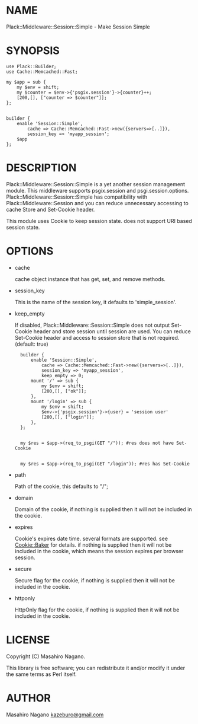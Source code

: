 # NAME

Plack::Middleware::Session::Simple - Make Session Simple

# SYNOPSIS

    use Plack::Builder;
    use Cache::Memcached::Fast;

    my $app = sub {
        my $env = shift;
        my $counter = $env->{'psgix.session'}->{counter}++;
        [200,[], ["counter => $counter"]];
    };
    

    builder {
        enable 'Session::Simple',
            cache => Cache::Memcached::Fast->new({servers=>[..]}),
            session_key => 'myapp_session';
        $app
    };



# DESCRIPTION

Plack::Middleware::Session::Simple is a yet another session management module.
This middleware supports psgix.session and psgi.session.options. 
Plack::Middleware::Session::Simple has compatibility with Plack::Middleware::Session 
and you can reduce unnecessary accessing to cache Store and Set-Cookie header.

This module uses Cookie to keep session state. does not support URI based session state.

# OPTIONS

- cache

    cache object instance that has get, set, and remove methods.

- session\_key

    This is the name of the session key, it defaults to 'simple\_session'.

- keep\_empty

    If disabled, Plack::Middleware::Session::Simple does not output Set-Cookie header and store session until session are used. You can reduce Set-Cookie header and access to session store that is not required. (default: true)

        builder {
            enable 'Session::Simple',
                cache => Cache::Memcached::Fast->new({servers=>[..]}),
                session_key => 'myapp_session',
                keep_empty => 0;
            mount '/' => sub {
                my $env = shift;
                [200,[], ["ok"]];
            },
            mount '/login' => sub {
                my $env = shift;
                $env->{'psgix.session'}->{user} = 'session user'
                [200,[], ["login"]];
            },
        };
        

        my $res = $app->(req_to_psgi(GET "/")); #res does not have Set-Cookie
        

        my $res = $app->(req_to_psgi(GET "/login")); #res has Set-Cookie

- path

    Path of the cookie, this defaults to "/";

- domain

    Domain of the cookie, if nothing is supplied then it will not be included in the cookie.

- expires

    Cookie's expires date time. several formats are supported. see [Cookie::Baker](http://search.cpan.org/perldoc?Cookie::Baker) for details.
    if nothing is supplied then it will not be included in the cookie, which means the session expires per browser session.

- secure

    Secure flag for the cookie, if nothing is supplied then it will not be included in the cookie.

- httponly

    HttpOnly flag for the cookie, if nothing is supplied then it will not be included in the cookie.

# LICENSE

Copyright (C) Masahiro Nagano.

This library is free software; you can redistribute it and/or modify
it under the same terms as Perl itself.

# AUTHOR

Masahiro Nagano <kazeburo@gmail.com>
